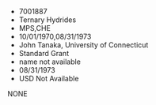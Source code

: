 * 7001887
* Ternary Hydrides
* MPS,CHE
* 10/01/1970,08/31/1973
* John Tanaka, University of Connecticut
* Standard Grant
*   name not available
* 08/31/1973
* USD Not Available

NONE